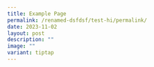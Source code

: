 ```yaml
---
title: Example Page
permalink: /renamed-dsfdsf/test-hi/permalink/
date: 2023-11-02
layout: post
description: ""
image: ""
variant: tiptap
---
```

